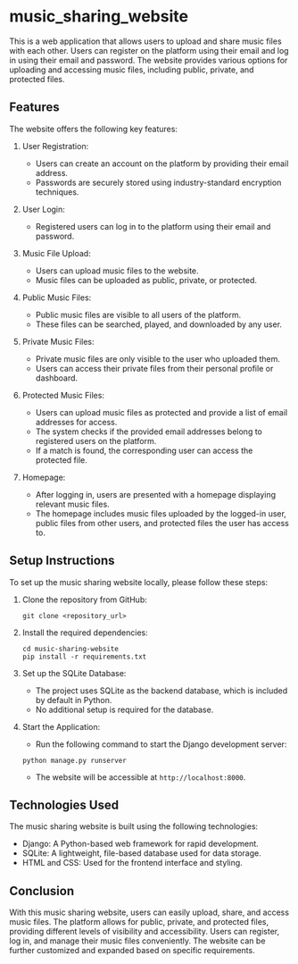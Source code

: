 # music_sharing_website

This is a web application that allows users to upload and share music files with each other. Users can register on the platform using their email and log in using their email and password. The website provides various options for uploading and accessing music files, including public, private, and protected files.

## Features

The website offers the following key features:

1. User Registration:
   - Users can create an account on the platform by providing their email address.
   - Passwords are securely stored using industry-standard encryption techniques.

2. User Login:
   - Registered users can log in to the platform using their email and password.

3. Music File Upload:
   - Users can upload music files to the website.
   - Music files can be uploaded as public, private, or protected.

4. Public Music Files:
   - Public music files are visible to all users of the platform.
   - These files can be searched, played, and downloaded by any user.

5. Private Music Files:
   - Private music files are only visible to the user who uploaded them.
   - Users can access their private files from their personal profile or dashboard.

6. Protected Music Files:
   - Users can upload music files as protected and provide a list of email addresses for access.
   - The system checks if the provided email addresses belong to registered users on the platform.
   - If a match is found, the corresponding user can access the protected file.

7. Homepage:
   - After logging in, users are presented with a homepage displaying relevant music files.
   - The homepage includes music files uploaded by the logged-in user, public files from other users, and protected files the user has access to.

## Setup Instructions

To set up the music sharing website locally, please follow these steps:

1. Clone the repository from GitHub:

   ```
   git clone <repository_url>
   ```

2. Install the required dependencies:

   ```
   cd music-sharing-website
   pip install -r requirements.txt
   ```

3. Set up the SQLite Database:
   - The project uses SQLite as the backend database, which is included by default in Python.
   - No additional setup is required for the database.

4. Start the Application:
   - Run the following command to start the Django development server:

   ```
   python manage.py runserver
   ```

   - The website will be accessible at `http://localhost:8000`.

## Technologies Used

The music sharing website is built using the following technologies:

- Django: A Python-based web framework for rapid development.
- SQLite: A lightweight, file-based database used for data storage.
- HTML and CSS: Used for the frontend interface and styling.

## Conclusion

With this music sharing website, users can easily upload, share, and access music files. The platform allows for public, private, and protected files, providing different levels of visibility and accessibility. Users can register, log in, and manage their music files conveniently. The website can be further customized and expanded based on specific requirements.
